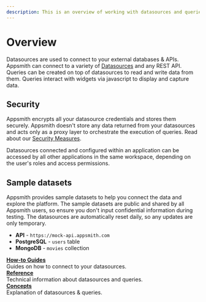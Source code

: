 ```yaml
---
description: This is an overview of working with datasources and queries on Appsmith.
---
```


# Overview

Datasources are used to connect to your external databases & APIs. Appsmith can connect to a variety of [Datasources](/connect-data/reference) and any REST API. Queries can be created on top of datasources to read and write data from them. Queries interact with widgets via javascript to display and capture data.

## Security

Appsmith encrypts all your datasource credentials and stores them securely. Appsmith doesn't store any data returned from your datasources and acts only as a proxy layer to orchestrate the execution of queries. Read about our [Security Measures](/product/security#security-measures-within-appsmith).

Datasources connected and configured within an application can be accessed by all other applications in the same workspace, depending on the user's roles and access permissions.

## Sample datasets

Appsmith provides sample datasets to help you connect the data and explore the platform. The sample datasets are public and shared by all Appsmith users, so ensure you don't input confidential information during testing. The datasources are automatically reset daily, so any updates are only temporary.

- **API** - `https://mock-api.appsmith.com`
- **PostgreSQL** - `users` table
- **MongoDB** - `movies` collection

<div class="containerGridSampleApp">
   <div class="containerColumnSampleApp columnGrid column-one">
    <div class="containerCol">
      </div> 
      <b><a href="/connect-data/how-to-guides">How-to Guides</a></b>
      <div class="containerDescription">
         Guides on how to connect to your datasources.
      </div>
   </div>

   <div class="containerColumnSampleApp columnGrid column-two">
   <div class="containerCol">
      </div>
      <b><a href="/connect-data/reference"> Reference</a></b>
      <div class="containerDescription"> Technical information about datasources and queries.
      </div>
   </div>
</div>

<div class="containerGridSampleApp">
   <div class="containerColumnSampleApp columnGrid column-one">
    <div class="containerCol">
      </div> 
      <b><a href="/connect-data/concepts">Concepts</a></b>
      <div class="containerDescription"> Explanation of datasources & queries.
      </div>
   </div>
   <div class="columnGrid column-two" style={{margin: "10px"}}>
   </div>
</div>
